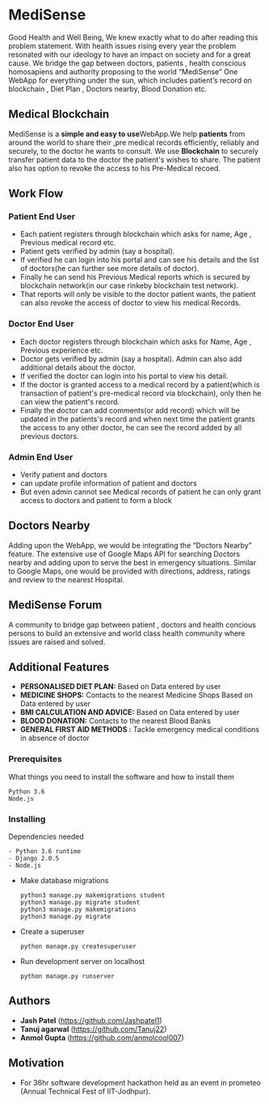 # MediSense
Good Health and Well Being, We knew exactly what to do after reading this problem statement. With health issues rising every year the problem resonated with our ideology to have an impact on society and for a great cause. We bridge the gap between doctors, patients , health conscious homosapiens and authority proposing to the world “MediSense” One WebApp for everything under the sun, which includes patient’s record on blockchain , Diet Plan , Doctors nearby, Blood Donation etc.  

## Medical Blockchain
MediSense is a <strong>simple and easy to use</strong>WebApp.We help <strong>patients</strong> from around the world to share their ,pre medical records efficiently, reliably and securely, to the doctor he wants to consult. We use <strong>Blockchain</strong> to securely transfer patient data to the doctor the patient's wishes to share. The patient also has option to revoke the access to his Pre-Medical recoed. <br>

## Work Flow


### Patient End User

- Each patient registers through blockchain which asks for name, Age , Previous medical record etc.
- Patient gets verified by admin (say a hospital).
- If verified he can login into his portal and can see his details and the list of doctors(he can further see more details of doctor).
- Finally he can send his Previous Medical reports which is secured by blockchain network(in our case rinkeby blockchain test network).
- That reports will only be visible to the doctor patient wants, the patient can also revoke the access of doctor to view his medical Records.

### Doctor End User

- Each doctor registers through blockchain which asks for Name, Age , Previous experience etc.
- Doctor gets verified by admin (say a hospital). Admin can also add additional details about the doctor.
- If verified the doctor can login into his portal to view his detail.
- If the doctor is granted access to a medical record by a patient(which is transaction of patient's pre-medical record via blockchain), only then he can view the patient's record.
- Finally the doctor can add comments(or add record) which will be updated in the patients's record and when next time the patient grants the access to any other doctor, he can see the record added by all previous doctors.

### Admin End User

- Verify patient and doctors
- can update profile information of patient and doctors
- But even admin cannot see Medical records of patient he can only grant access to doctors and patient to form a block 


## Doctors Nearby
Adding upon the WebApp, we would be integrating the “Doctors Nearby” feature. The extensive use of Google Maps API for searching Doctors nearby and adding upon to serve the best in emergency situations. Similar to Google Maps, one would be provided with directions, address, ratings and review to the nearest Hospital.  

## MediSense Forum
A community to bridge gap between patient , doctors and health concious persons to build an extensive and world class health community where issues are raised and solved.

## Additional Features
* **PERSONALISED DIET PLAN:** Based on Data entered by user
* **MEDICINE SHOPS:** Contacts to the nearest Medicine Shops Based on Data entered by user
* **BMI CALCULATION AND ADVICE:** Based on Data entered by user
* **BLOOD DONATION:** Contacts to the nearest Blood Banks
* **GENERAL FIRST AID METHODS :** Tackle emergency medical conditions in absence of doctor


### Prerequisites

What things you need to install the software and how to install them

```
Python 3.6
Node.js
```

### Installing

Dependencies needed

```
- Python 3.6 runtime
- Django 2.0.5
- Node.js
```

- Make database migrations
    ```
    python3 manage.py makemigrations student
    python3 manage.py migrate student
    python3 manage.py makemigrations
    python3 manage.py migrate
    ```
- Create a superuser
    ```
    python manage.py createsuperuser
    ```
- Run development server on localhost
    ```
    python manage.py runserver
    ```


## Authors

* **Jash Patel** (https://github.com/Jashpatel1)
* **Tanuj agarwal** (https://github.com/Tanuj22)
* **Anmol Gupta** (https://github.com/anmolcool007)

## Motivation

* For 36hr software development hackathon held as an event in prometeo (Annual Technical Fest of IIT-Jodhpur).
